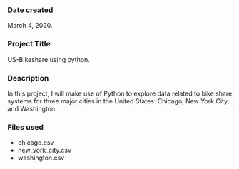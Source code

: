 ### Date created
March 4, 2020.

### Project Title
US-Bikeshare using python.

### Description
In this project, I will make use of Python to explore data related to bike share systems for three major cities in the United States: Chicago, New York City, and Washington

### Files used
- chicago.csv 
- new_york_city.csv
- washington.csv
